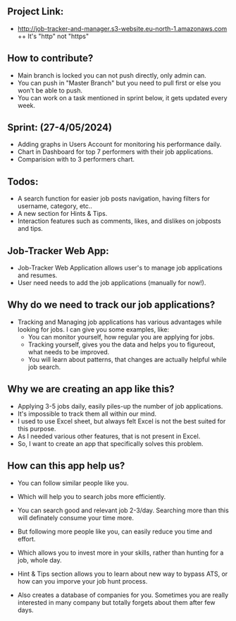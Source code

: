 ## Project Link:
+ http://job-tracker-and-manager.s3-website.eu-north-1.amazonaws.com
++ It's "http" not "https"


## How to contribute?
+ Main branch is locked you can not push directly, only admin can.
+ You can push in "Master Branch" but you need to pull first or else you won't be able to push.
+ You can work on a task mentioned in sprint below, it gets updated every week.

## Sprint: (27-4/05/2024)
+ Adding graphs in Users Account for monitoring his performance daily.
+ Chart in Dashboard for top 7 performers with their job applications.
+ Comparision with to 3 performers chart.

## Todos:
+ A search function for easier job posts navigation, having filters for username, category, etc..
+ A new section for Hints & Tips.
+ Interaction features such as comments, likes, and dislikes on jobposts and tips.
  
## Job-Tracker Web App:
+ Job-Tracker Web Application allows user's to manage job applications and resumes.
+ User need needs to add the job applications (manually for now!).

## Why do we need to track our job applications?
+ Tracking and Managing job applications has various advantages while looking for jobs. I can give you some examples, like:
   + You can monitor yourself, how regular you are applying for jobs.
   + Tracking yourself, gives you the data and helps you to figureout, what needs to be improved.
   + You will learn about patterns, that changes are actually helpful while job search.

## Why we are creating an app like this?
+ Applying 3-5 jobs daily, easily piles-up the number of job applications.
+ It's impossible to track them all within our mind.
+ I used to use Excel sheet, but always felt Excel is not the best suited for this purpose.
+ As I needed various other features, that is not present in Excel.
+ So, I want to create an app that specifically solves this problem.

## How can this app help us?
+ You can follow similar people like you.
+ Which will help you to search jobs more efficiently.
+ You can search good and relevant job 2-3/day. Searching more than this will definately consume your time more.
+ But following more people like you, can easily reduce you time and effort.
+ Which allows you to invest more in your skills, rather than hunting for a job, whole day.

+ Hint & Tips section allows you to learn about new way to bypass ATS, or how can you imporve your job hunt process.
+ Also creates a database of companies for you. Sometimes you are really interested in many company but totally forgets about them after few days.